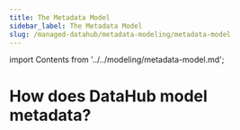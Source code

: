 ```yaml
---
title: The Metadata Model
sidebar_label: The Metadata Model
slug: /managed-datahub/metadata-modeling/metadata-model
---
```


import Contents from '../../modeling/metadata-model.md';

# How does DataHub model metadata?

<Contents />
